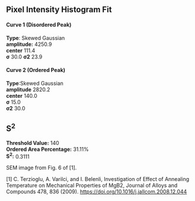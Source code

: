## Pixel Intensity Histogram Fit

#### Curve 1 (Disordered Peak)
**Type**: Skewed Gaussian\
**amplitude:** 4250.9\
**center** 111.4\
**σ** 30.0
**σ2** 23.9


#### Curve 2 (Ordered Peak)
**Type**:Skewed Gaussian\
**amplitude** 2820.2\
**center** 140.0\
**σ** 15.0\
**σ2** 30.0


## S<sup>2</sup>
**Threshold Value:** 140\
**Ordered Area Percentage:** 31.11%\
**S<sup>2</sup>:** 0.3111

SEM image from Fig. 6 of [1].

[1] C. Terzioglu, A. Varilci, and I. Belenli, Investigation of Effect of Annealing Temperature on Mechanical Properties of MgB2, Journal of Alloys and Compounds 478, 836 (2009).
https://doi.org/10.1016/j.jallcom.2008.12.044
